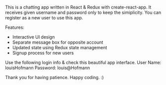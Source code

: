 This is a chatting app written in React & Redux with create-react-app. It receives given username and password only to keep the simiplicity. You can register as a new user to use this app.

Features:
 - Interactive UI design
 - Separate message box for opposite account
 - Updated state using Redux state management
 - Signup process for new users
 
Use the following login info & check this beautiful app interface.
User Name: louisHofmann
Password: louis@Hofmann

Thank you for having patience. Happy coding. :)
